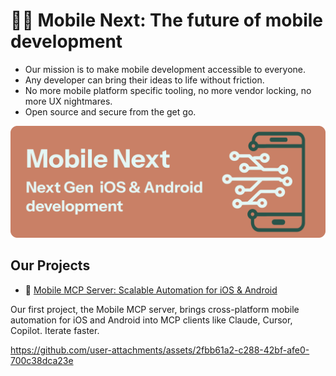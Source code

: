 # 🚀📱 Mobile Next: The future of mobile development

- Our mission is to make mobile development accessible to everyone. 
- Any developer can bring their ideas to life without friction.
- No more mobile platform specific tooling, no more vendor locking, no more UX nightmares.
- Open source and secure from the get go.

<p align="center">
    <a href="https://raw.githubusercontent.com/mobile-next/mobile-next-assets/refs/heads/main/mobile-next-main-banner.png">
        <img alt="mobile-mcp" src="https://raw.githubusercontent.com/mobile-next/mobile-next-assets/refs/heads/main/mobile-next-main-banner.png" width="600">
    </a>
</p>

## Our Projects

- 🤖 [Mobile MCP Server: Scalable Automation for iOS & Android](https://github.com/mobile-next/mobile-mcp/tree/main)

Our first project, the Mobile MCP server, brings cross-platform mobile automation for iOS and Android into MCP clients like Claude, Cursor, Copilot.
Iterate faster.

https://github.com/user-attachments/assets/2fbb61a2-c288-42bf-afe0-700c38dca23e

